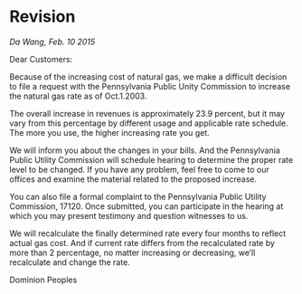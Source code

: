 # Revision_Da Wang, Feb. 10 2015_Dear Customers:Because of the increasing cost of natural gas, we make a difficult decision to file a request with the Pennsylvania Public Unity Commission to increase the natural gas rate as of Oct.1.2003.The overall increase in revenues is approximately 23.9 percent, but it may vary from this percentage by different usage and applicable rate schedule. The more you use, the higher increasing rate you get.We will inform you about the changes in your bills. And the Pennsylvania Public Utility Commission will schedule hearing to determine the proper rate level to be changed. If you have any problem, feel free to come to our offices and examine the material related to the proposed increase.You can also file a formal complaint to the Pennsylvania Public Utility Commission, 17120. Once submitted, you can participate in the hearing at which you may present testimony and question witnesses to us.We will recalculate the finally determined rate every four months to reflect actual gas cost. And if current rate differs from the recalculated rate by more than 2 percentage, no matter increasing or decreasing, we’ll recalculate and  change the rate.Dominion Peoples